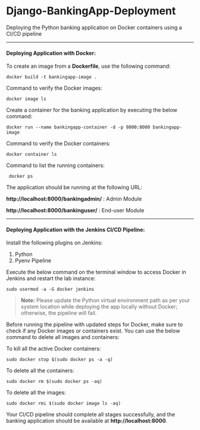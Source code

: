 # Django-BankingApp-Deployment
Deploying the Python banking application on Docker containers using a CI/CD pipeline

------------
#### Deploying Application with Docker:

To create an image from a **Dockerfile**, use the following command: 

`docker build -t bankingapp-image .`

Command to verify the Docker images:

`docker image ls`

Create a container for the banking application by executing the below command:

`docker run --name bankingapp-container -d -p 8000:8000 bankingapp-image`

Command to verify the Docker containers:

`docker container ls`

 Command to list the running containers:
 
` docker ps`

The application should be running at the following URL:

**http://localhost:8000/bankingadmin/** : Admin Module

**http://localhost:8000/bankinguser/** : End-user Module


------------

#### Deploying Application with the Jenkins CI/CD Pipeline:

Install the following plugins on Jenkins:
1. Python
2. Pyenv Pipeline

Execute the below command on the terminal window to access Docker in Jenkins and restart the lab instance:

`sudo usermod -a -G docker jenkins `
 
 
> **Note:** Please update the Python virtual environment path as per your system location while deploying the app locally without Docker; otherwise, the pipeline will fail.

Before running the pipeline with updated steps for Docker, make sure to check if any Docker images or containers exist. You can use the below command to delete all images and containers:

To kill all the active Docker containers:

`sudo docker stop $(sudo docker ps -a -q)`

To delete all the containers:

`sudo docker rm $(sudo docker ps -aq)`

To delete all the images:

`sudo docker rmi $(sudo docker image ls -aq)`

Your CI/CD pipeline should complete all stages successfully, and the banking application should be available at **http://localhost:8000**.
